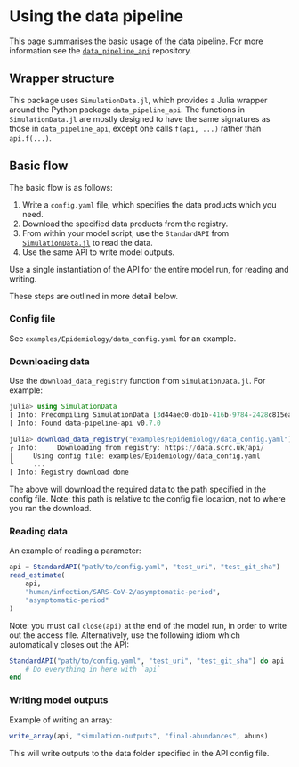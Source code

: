 # Using the data pipeline

This page summarises the basic usage of the data pipeline.
For more information see the [`data_pipeline_api`](https://github.com/ScottishCovidResponse/data_pipeline_api)
repository.

## Wrapper structure

This package uses `SimulationData.jl`, which provides a Julia wrapper around the Python package
`data_pipeline_api`. The functions in `SimulationData.jl` are mostly designed to have the same signatures
as those in `data_pipeline_api`, except one calls `f(api, ...)` rather than `api.f(...)`.

## Basic flow

The basic flow is as follows:

1. Write a `config.yaml` file, which specifies the data products which you need.
2. Download the specified data products from the registry.
3. From within your model script, use the `StandardAPI` from [`SimulationData.jl`](https://github.com/ScottishCovidResponse/SimulationData.jl) to read the data.
4. Use the same API to write model outputs.

Use a single instantiation of the API for the entire model run, for reading and writing.

These steps are outlined in more detail below.

### Config file

See `examples/Epidemiology/data_config.yaml` for an example.

### Downloading data

Use the `download_data_registry` function from `SimulationData.jl`. For example:
```julia
julia> using SimulationData
[ Info: Precompiling SimulationData [3d44aec0-db1b-416b-9784-2428c815ea7f]
[ Info: Found data-pipeline-api v0.7.0

julia> download_data_registry("examples/Epidemiology/data_config.yaml")
┌ Info:     Downloading from registry: https://data.scrc.uk/api/
│     Using config file: examples/Epidemiology/data_config.yaml
└     ...
[ Info: Registry download done
```

The above will download the required data to the path specified in the config file.
Note: this path is relative to the config file location, not to where you ran the download.

### Reading data

An example of reading a parameter:

```julia
api = StandardAPI("path/to/config.yaml", "test_uri", "test_git_sha")
read_estimate(
    api,
    "human/infection/SARS-CoV-2/asymptomatic-period",
    "asymptomatic-period"
)
```

Note: you must call `close(api)` at the end of the model run, in order to write out the access file.
Alternatively, use the following idiom which automatically closes out the API:

```julia
StandardAPI("path/to/config.yaml", "test_uri", "test_git_sha") do api
    # Do everything in here with `api`
end
```

### Writing model outputs

Example of writing an array:

```julia
write_array(api, "simulation-outputs", "final-abundances", abuns)
```

This will write outputs to the data folder specified in the API config file.
